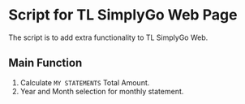 # Script for TL SimplyGo Web Page

The script is to add extra functionality to TL SimplyGo Web.

## Main Function

  1. Calculate `MY STATEMENTS` Total Amount.
  2. Year and Month selection for monthly statement.

